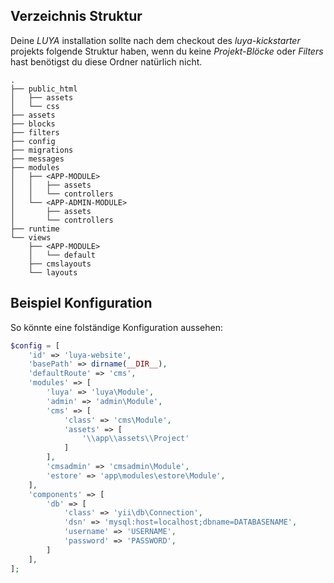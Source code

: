 Verzeichnis Struktur
--------------------
Deine *LUYA* installation sollte nach dem checkout des *luya-kickstarter* projekts folgende Struktur haben, wenn du keine *Projekt-Blöcke* oder *Filters* hast benötigst du diese Ordner natürlich nicht.
```
.
├── public_html
│   ├── assets
│   └── css
├── assets
├── blocks
├── filters
├── config
├── migrations
├── messages
├── modules
│   ├── <APP-MODULE>
│   │   ├── assets
│   │   └── controllers
│   └── <APP-ADMIN-MODULE>
│       ├── assets
│       └── controllers
├── runtime
└── views
    ├── <APP-MODULE>
    │   └── default
    ├── cmslayouts
    └── layouts
```

Beispiel Konfiguration
----------------------
So könnte eine folständige Konfiguration aussehen:
```php
$config = [
    'id' => 'luya-website',
    'basePath' => dirname(__DIR__),
    'defaultRoute' => 'cms',
    'modules' => [
        'luya' => 'luya\Module',
        'admin' => 'admin\Module',
        'cms' => [
            'class' => 'cms\Module',
            'assets' => [
                '\\app\\assets\\Project'
            ]
        ],
        'cmsadmin' => 'cmsadmin\Module',
        'estore' => 'app\modules\estore\Module',
    ],
    'components' => [
        'db' => [
            'class' => 'yii\db\Connection',
            'dsn' => 'mysql:host=localhost;dbname=DATABASENAME',
            'username' => 'USERNAME',
            'password' => 'PASSWORD',
        ]
    ],
];
```
